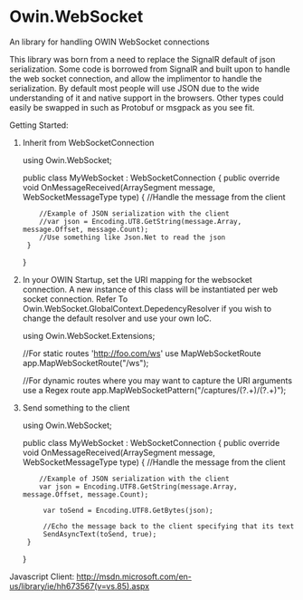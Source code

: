 Owin.WebSocket
==============

An library for handling OWIN WebSocket connections

This library was born from a need to replace the SignalR default of json serialization.  Some code is borrowed from SignalR and built upon to handle the web socket connection, and allow the implimentor to handle the serialization.  By default most people will use JSON due to the wide understanding of it and native support in the browsers.  Other types could easily be swapped in such as Protobuf or msgpack as you see fit. 


Getting Started:

1) Inherit from WebSocketConnection

    using Owin.WebSocket;

    public class MyWebSocket : WebSocketConnection
    {
        public override void OnMessageReceived(ArraySegment<byte> message, WebSocketMessageType type)
        {
           //Handle the message from the client
           
           //Example of JSON serialization with the client
           //var json = Encoding.UT8.GetString(message.Array, message.Offset, message.Count);
           //Use something like Json.Net to read the json
        }
    }

2) In your OWIN Startup, set the URI mapping for the websocket connection.  A new instance of this class will be instantiated per web socket connection.  Refer To Owin.WebSocket.GlobalContext.DepedencyResolver if you wish to change the default resolver and use your own IoC.

     using Owin.WebSocket.Extensions;

     //For static routes 'http://foo.com/ws' use MapWebSocketRoute
     app.MapWebSocketRoute<MyWebSocket>("/ws");

     //For dynamic routes where you may want to capture the URI arguments use a Regex route
     app.MapWebSocketPattern<MyWebSocket>("/captures/(?<capture1>.+)/(?<capture2>.+)");
     
     
3) Send something to the client

    using Owin.WebSocket;

    public class MyWebSocket : WebSocketConnection
    {
        public override void OnMessageReceived(ArraySegment<byte> message, WebSocketMessageType type)
        {
           //Handle the message from the client
           
           //Example of JSON serialization with the client
           var json = Encoding.UTF8.GetString(message.Array, message.Offset, message.Count);

            var toSend = Encoding.UTF8.GetBytes(json);
            
            //Echo the message back to the client specifying that its text
            SendAsyncText(toSend, true);
        }
    }


Javascript Client:
 http://msdn.microsoft.com/en-us/library/ie/hh673567(v=vs.85).aspx



